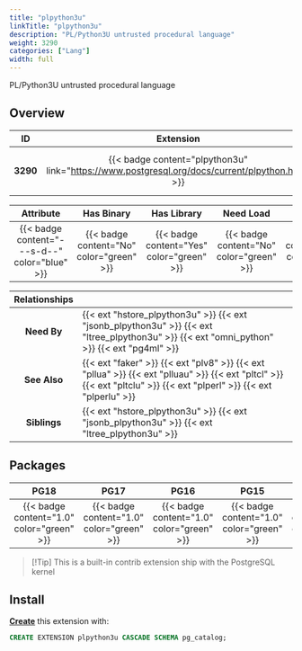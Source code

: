 ```yaml
---
title: "plpython3u"
linkTitle: "plpython3u"
description: "PL/Python3U untrusted procedural language"
weight: 3290
categories: ["Lang"]
width: full
---
```


PL/Python3U untrusted procedural language

## Overview

|    ID    | Extension |  Package   | Version |        Category        |           License            |       Language       |
|:--------:|:---------:|:----------:|:-------:|:----------------------:|:----------------------------:|:--------------------:|
| **3290** | {{< badge content="plpython3u" link="https://www.postgresql.org/docs/current/plpython.html" >}} | {{< ext "plpython3u" "plpython3u" >}} | `1.0` | {{< category "LANG" >}} | {{< license "PostgreSQL" >}} | {{< language "C" >}} |


|  Attribute | Has Binary | Has Library | Need Load | Has DDL | Relocatable | Trusted |
|:----------:|:----------:|:-----------:|:---------:|:-------:|:-----------:|:-------:|
| {{< badge content="---s-d--" color="blue" >}} | {{< badge content="No" color="green" >}} | {{< badge content="Yes" color="green" >}} | {{< badge content="No" color="green" >}} | {{< badge content="Yes" color="green" >}} | {{< badge content="no" color="red" >}} | {{< badge content="no" color="red" >}} |


| **Relationships** |   |
|:-----------------:|:----|
|    **Need By**    | {{< ext "hstore_plpython3u" >}} {{< ext "jsonb_plpython3u" >}} {{< ext "ltree_plpython3u" >}} {{< ext "omni_python" >}} {{< ext "pg4ml" >}} |
|   **See Also**    | {{< ext "faker" >}} {{< ext "plv8" >}} {{< ext "pllua" >}} {{< ext "plluau" >}} {{< ext "pltcl" >}} {{< ext "pltclu" >}} {{< ext "plperl" >}} {{< ext "plperlu" >}} |
|    **Siblings**   | {{< ext "hstore_plpython3u" >}} {{< ext "jsonb_plpython3u" >}} {{< ext "ltree_plpython3u" >}} |


## Packages

| **PG18** | **PG17** | **PG16** | **PG15** | **PG14** |
|:--------:|:--------:|:--------:|:--------:|:--------:|
| {{< badge content="1.0" color="green" >}} | {{< badge content="1.0" color="green" >}} | {{< badge content="1.0" color="green" >}} | {{< badge content="1.0" color="green" >}} | {{< badge content="1.0" color="green" >}} |

> [!Tip] This is a built-in contrib extension ship with the PostgreSQL kernel


## Install

[**Create**](https://ext.pgsty.com/usage/create) this extension with:

```sql
CREATE EXTENSION plpython3u CASCADE SCHEMA pg_catalog;
```
